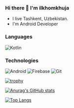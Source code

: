 ### Hi there 👋 I'm ilkhomkhuja
- I live Tashkent, Uzbekistan.
- I'm Android Developer

### Languages
<b></b>
![Kotlin](https://img.shields.io/badge/-Kotlin-4B4F59?style=plastic&logo=Kotlin)
<!-- ![Java](https://img.shields.io/badge/-Java-4B4F59?style=for-the-badge&logo=Java) -->

### Technologies
![Android](https://img.shields.io/badge/-Android-4B4F59?style=plastic&logo=Android)
![Firebase](https://img.shields.io/badge/-Firebase-4B4F59?style=plastic&logo=Firebase)
![Git](https://img.shields.io/badge/-Git-4B4F59?style=plastic&logo=Git)
<!--
**Ilhom0549/Ilhom0549** is a ✨ _special_ ✨ repository because its `README.md` (this file) appears on your GitHub profile.

Here are some ideas to get you started:

- 🔭 I’m currently working on ...
- 🌱 I’m currently learning ...
- 👯 I’m looking to collaborate on ...
- 🤔 I’m looking for help with ...
- 💬 Ask me about ...
- 📫 How to reach me: ...
- 😄 Pronouns: ...
- ⚡ Fun fact: ...
-->


[![trophy](https://github-profile-trophy.vercel.app/?username=Ilhom0549&theme=flat&margin-w=10)](https://github.com/ryo-ma/github-profile-trophy)


[![Anurag's GitHub stats](https://github-readme-stats.vercel.app/api?username=Ilhom0549&hide=contribs,prs&count_private=true&show_icons=true)](https://github.com/anuraghazra/github-readme-stats) 


<!-- ### Languages and Tools
<p align="left"> <a href="https://developer.android.com" target="_blank"> <img src="https://raw.githubusercontent.com/devicons/devicon/master/icons/android/android-original-wordmark.svg" alt="android" width="40" height="40"/> </a> <a href="https://kotlinlang.org" target="_blank"> <img src="https://www.vectorlogo.zone/logos/kotlinlang/kotlinlang-icon.svg" alt="kotlin" width="40" height="40"/> </a> </p> -->


[![Top Langs](https://github-readme-stats.vercel.app/api/top-langs/?username=Ilhom0549&layout=compact)](https://github.com/anuraghazra/github-readme-stats)


<!-- ![Android](https://media.giphy.com/media/llarwdtFqG63IlqUR1/giphy.gif) -->
